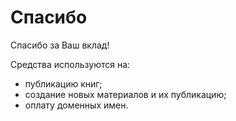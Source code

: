 # Спасибо

Спасибо за Ваш вклад!

Средства используются на:
- публикацию книг;
- создание новых материалов и их публикацию;
- оплату доменных имен.
